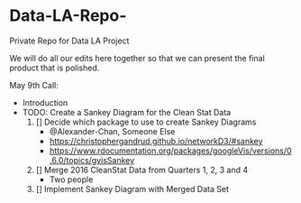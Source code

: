 # Data-LA-Repo-

Private Repo for Data LA Project

We will do all our edits here together so that we can present the final product that is polished. 


May 9th Call:
* Introduction
* TODO: Create a Sankey Diagram for the Clean Stat Data
  1. [] Decide which package to use to create Sankey Diagrams 
      - @Alexander-Chan, Someone Else
      - https://christophergandrud.github.io/networkD3/#sankey
      - https://www.rdocumentation.org/packages/googleVis/versions/0.6.0/topics/gvisSankey
  2. [] Merge 2016 CleanStat Data from Quarters 1, 2, 3 and 4
      - Two people
  3. [] Implement Sankey Diagram with Merged Data Set
